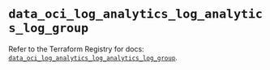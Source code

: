 # `data_oci_log_analytics_log_analytics_log_group`

Refer to the Terraform Registry for docs: [`data_oci_log_analytics_log_analytics_log_group`](https://registry.terraform.io/providers/oracle/oci/6.18.0/docs/data-sources/log_analytics_log_analytics_log_group).
